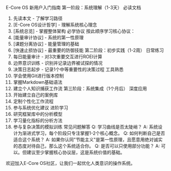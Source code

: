E-Core OS 新用户入门指南
第一阶段：系统理解（1-3天）
必读文档
1. 先读本文 - 了解学习路径
2. [E-Core OS设计哲学] - 理解系统核心理念
3. [系统总览] - 掌握整体架构
必学协议
按此顺序学习核心协议：
1. [能量审计协议] - 系统的第一性原理
2. [课题分离协议] - 能量管理的基础
3. [快速止损协议] - 最重要的防御技能
第二阶段：初步实践（1-2周）
日常练习
1. 每日能量审计 - 对3次重要交互进行ROEI计算
2. 边界意识训练 - 识别并记录边界被试探的情况
3. 决策日志起步 - 记录1个中等重要性的决策过程
工具熟悉
1. 学会使用Git进行版本控制
2. 掌握Markdown基础语法
3. 建立个人知识捕获工作流
第三阶段：系统集成（1个月后）
深度应用
1. 开始建立自己的案例库
2. 定制个性化工作流程
3. 参与系统优化建议
进阶学习
1. 研究框架库中的分析模型
2. 学习量化指标的分析方法
3. 参与复杂决策的模拟训练
常见问题解答
Q: 学习曲线是否太陡峭？
A: 系统设计为渐进式学习，每个阶段只专注掌握1-2个核心概念。
Q: 如何判断自己是否适合这个系统？
A: 如果你认同"节能主义"是第一性原理，且愿意用绝对诚实的态度对待自己，那么这个系统适合你。
Q: 是否可以只使用部分功能？
A: 可以。但建议至少掌握核心协议层，这是系统价值的基础。

欢迎加入E-Core OS社区，让我们一起优化人类意识的操作系统。